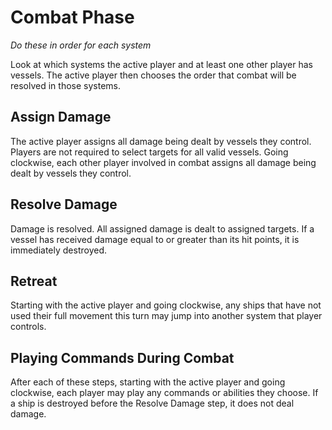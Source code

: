# Combat Phase

*Do these in order for each system*

Look at which systems the active player and at least one other player has vessels. The active player then chooses the order that combat will be resolved in those systems.

## Assign Damage

The active player assigns all damage being dealt by vessels they control. Players are not required to select targets for all valid vessels. Going clockwise, each other player involved in combat assigns all damage being dealt by vessels they control.

## Resolve Damage

Damage is resolved. All assigned damage is dealt to assigned targets. If a vessel has received damage equal to or greater than its hit points, it is immediately destroyed.

## Retreat

Starting with the active player and going clockwise, any ships that have not used their full movement this turn may jump into another system that player controls.

## Playing Commands During Combat

After each of these steps, starting with the active player and going clockwise, each player may play any commands or abilities they choose. If a ship is destroyed before the Resolve Damage step, it does not deal damage.
